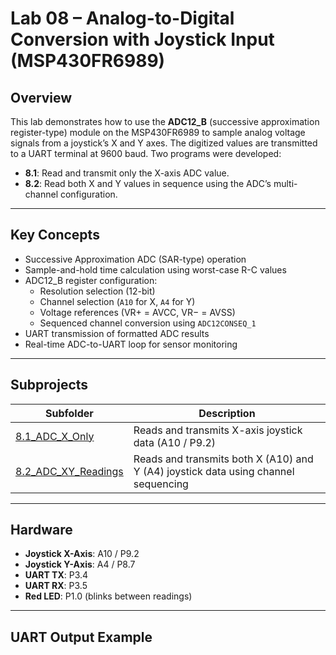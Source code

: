 # Lab 08 – Analog-to-Digital Conversion with Joystick Input (MSP430FR6989)

## Overview
This lab demonstrates how to use the **ADC12_B** (successive approximation register-type) module on the MSP430FR6989 to sample analog voltage signals from a joystick’s X and Y axes. The digitized values are transmitted to a UART terminal at 9600 baud. Two programs were developed:

- **8.1**: Read and transmit only the X-axis ADC value.
- **8.2**: Read both X and Y values in sequence using the ADC’s multi-channel configuration.

---

## Key Concepts
- Successive Approximation ADC (SAR-type) operation
- Sample-and-hold time calculation using worst-case R-C values
- ADC12_B register configuration:
  - Resolution selection (12-bit)
  - Channel selection (`A10` for X, `A4` for Y)
  - Voltage references (VR+ = AVCC, VR− = AVSS)
  - Sequenced channel conversion using `ADC12CONSEQ_1`
- UART transmission of formatted ADC results
- Real-time ADC-to-UART loop for sensor monitoring

---

## Subprojects

| Subfolder | Description |
|-----------|-------------|
| [8.1_ADC_X_Only](./8.1_ADC_X_Only/) | Reads and transmits X-axis joystick data (A10 / P9.2) |
| [8.2_ADC_XY_Readings](./8.2_ADC_XY_Readings/) | Reads and transmits both X (A10) and Y (A4) joystick data using channel sequencing |

---

## Hardware
- **Joystick X-Axis**: A10 / P9.2  
- **Joystick Y-Axis**: A4 / P8.7  
- **UART TX**: P3.4  
- **UART RX**: P3.5  
- **Red LED**: P1.0 (blinks between readings)

---

## UART Output Example
